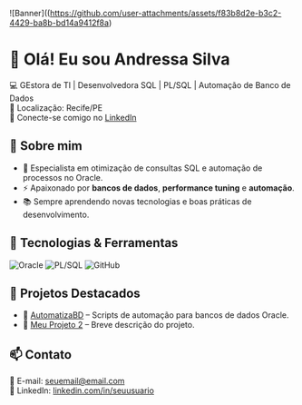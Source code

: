 ![Banner]((https://github.com/user-attachments/assets/f83b8d2e-b3c2-4429-ba8b-bd14a9412f8a)

# 👋 Olá! Eu sou Andressa Silva

💻 GEstora de TI | Desenvolvedora SQL | PL/SQL | Automação de Banco de Dados  
📍 Localização: Recife/PE  
🔗 Conecte-se comigo no [LinkedIn](https://www.linkedin.com/in/andressa-silva-627371126/)  

## 🚀 Sobre mim
- 🎯 Especialista em otimização de consultas SQL e automação de processos no Oracle.
- ⚡ Apaixonado por **bancos de dados**, **performance tuning** e **automação**.
- 📚 Sempre aprendendo novas tecnologias e boas práticas de desenvolvimento.

## 🔧 Tecnologias & Ferramentas
![Oracle](https://img.shields.io/badge/Oracle-DBA-blue?style=for-the-badge)
![PL/SQL](https://img.shields.io/badge/PL/SQL-Database-orange?style=for-the-badge)
![GitHub](https://img.shields.io/badge/GitHub-Versionamento-black?style=for-the-badge)

## 📂 Projetos Destacados
- 🔹 [AutomatizaBD](https://github.com/seuusuario/AutomatizaBD) – Scripts de automação para bancos de dados Oracle.
- 🔹 [Meu Projeto 2](https://github.com/seuusuario/projeto2) – Breve descrição do projeto.

## 📫 Contato
📩 E-mail: [seuemail@email.com](andressa.silva@arcomix.com.br)  
🔗 LinkedIn: [linkedin.com/in/seuusuario](https://www.linkedin.com/in/andressa-silva-627371126/)  


